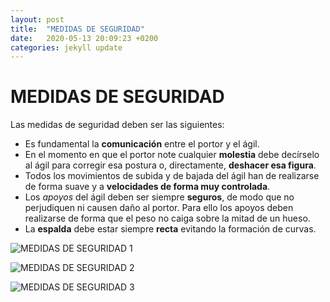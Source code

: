 ```yaml
---
layout: post
title:  "MEDIDAS DE SEGURIDAD"
date:   2020-05-13 20:09:23 +0200
categories: jekyll update
---
```


# MEDIDAS DE SEGURIDAD

Las medidas de seguridad deben ser las siguientes:
* Es fundamental la **comunicación** entre el portor y el ágil.
* En el momento en que el portor note cualquier **molestia** debe decírselo al ágil para corregir esa postura o, directamente, **deshacer esa figura**.
* Todos los movimientos de subida y de bajada del ágil han de realizarse de forma suave y a **velocidades de forma muy controlada**.
* Los *apoyos* del ágil deben ser siempre **seguros**, de modo que no perjudiquen ni causen daño al portor. Para ello los apoyos deben realizarse de forma que el peso no caiga sobre la mitad de un hueso.
* La **espalda** debe estar siempre **recta** evitando la formación de curvas.

![MEDIDAS DE SEGURIDAD 1](https://danieledufis.github.io/blob/master/images_text/acrosport_medidasdeseguridad1.png)

![MEDIDAS DE SEGURIDAD 2](https://danieledufis.github.io/blob/master/images_text/acrosport_medidasdeseguridad2.jpg)

![MEDIDAS DE SEGURIDAD 3](https://danieledufis.github.io/blob/master/images_text/acrosport_medidasdeseguridad3.jpg)
